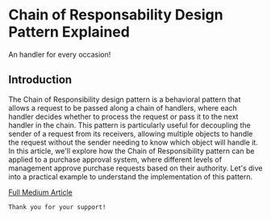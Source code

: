 # Chain of Responsability Design Pattern Explained

An handler for every occasion!

## Introduction

The Chain of Responsibility design pattern is a behavioral pattern that allows a request to be passed along a chain of handlers, where each handler decides whether to process the request or pass it to the next handler in the chain. This pattern is particularly useful for decoupling the sender of a request from its receivers, allowing multiple objects to handle the request without the sender needing to know which object will handle it. In this article, we'll explore how the Chain of Responsibility pattern can be applied to a purchase approval system, where different levels of management approve purchase requests based on their authority. Let's dive into a practical example to understand the implementation of this pattern.

[Full Medium Article](https://levelup.gitconnected.com/chain-of-responsability-design-pattern-explained-4b1114fad8c3)

```
Thank you for your support!
```
